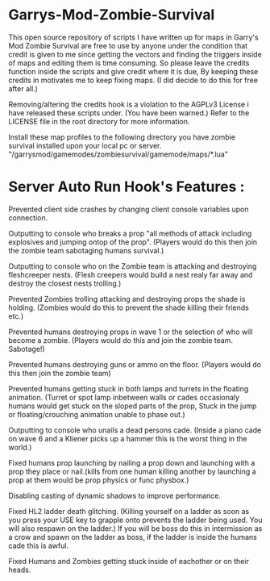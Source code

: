 # Garrys-Mod-Zombie-Survival

This open source repository of scripts I have written up for maps in Garry's Mod Zombie Survival are free to use by anyone under the condition that credit is given to me since getting the vectors and finding the triggers inside of maps and editing them is time consuming. So please leave the credits function inside the scripts and give credit where it is due, By keeping these credits in motivates me to keep fixing maps. (I did decide to do this for free after all.)

Removing/altering the credits hook is a violation to the AGPLv3 License i have released these scripts under. (You have been warned.) Refer to the LICENSE file in the root directory for more information.


Install these map profiles to the following directory you have zombie survival installed upon your local pc or server.
"/garrysmod/gamemodes/zombiesurvival/gamemode/maps/*.lua"


# Server Auto Run Hook's Features :
Prevented client side crashes by changing client console variables upon connection.

Outputting to console who breaks a prop "all methods of attack including explosives and jumping ontop of the prop". (Players would do this then join the zombie team sabotaging humans survival.)

Outputting to console who on the Zombie team is attacking and destroying fleshcreeper nests. (Flesh creepers would build a nest realy far away and destroy the closest nests trolling.)

Prevented Zombies trolling attacking and destroying props the shade is holding. (Zombies would do this to prevent the shade killing their friends etc.)

Prevented humans destroying props in wave 1 or the selection of who will become a zombie. (Players would do this and join the zombie team. Sabotage!)

Prevented humans destroying guns or ammo on the floor. (Players would do this then join the zombie team)

Prevented humans getting stuck in both lamps and turrets in the floating animation. (Turret or spot lamp inbetween walls or cades occasionaly humans would get stuck on the sloped parts of the prop, Stuck in the jump or floating/crouching animation unable to phase out.)

Outputting to console who unails a dead persons cade. (Inside a piano cade on wave 6 and a Kliener picks up a hammer this is the worst thing in the world.)

Fixed humans prop launching by nailing a prop down and launching with a prop they place or nail.(kills from one human killing another by launching a prop at them would be prop physics or func physbox.)

Disabling casting of dynamic shadows to improve performance.

Fixed HL2 ladder death glitching. (Killing yourself on a ladder as soon as you press your USE key to grapple onto prevents the ladder being used. You will also respawn on the ladder.) If you will be boss do this in intermission as a crow and spawn on the ladder as boss, if the ladder is inside the humans cade this is awful.

Fixed Humans and Zombies getting stuck inside of eachother or on their heads.
